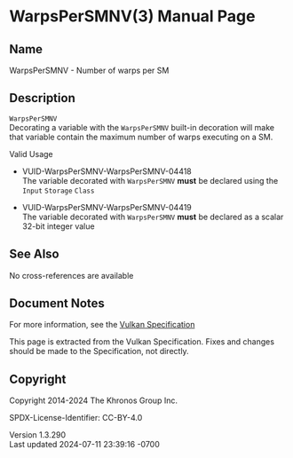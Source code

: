 # WarpsPerSMNV(3) Manual Page

## Name

WarpsPerSMNV - Number of warps per SM



## <a href="#_description" class="anchor"></a>Description

`WarpsPerSMNV`  
Decorating a variable with the `WarpsPerSMNV` built-in decoration will
make that variable contain the maximum number of warps executing on a
SM.

Valid Usage

- <a href="#VUID-WarpsPerSMNV-WarpsPerSMNV-04418"
  id="VUID-WarpsPerSMNV-WarpsPerSMNV-04418"></a>
  VUID-WarpsPerSMNV-WarpsPerSMNV-04418  
  The variable decorated with `WarpsPerSMNV` **must** be declared using
  the `Input` `Storage` `Class`

- <a href="#VUID-WarpsPerSMNV-WarpsPerSMNV-04419"
  id="VUID-WarpsPerSMNV-WarpsPerSMNV-04419"></a>
  VUID-WarpsPerSMNV-WarpsPerSMNV-04419  
  The variable decorated with `WarpsPerSMNV` **must** be declared as a
  scalar 32-bit integer value

## <a href="#_see_also" class="anchor"></a>See Also

No cross-references are available

## <a href="#_document_notes" class="anchor"></a>Document Notes

For more information, see the <a
href="https://registry.khronos.org/vulkan/specs/1.3-extensions/html/vkspec.html#WarpsPerSMNV"
target="_blank" rel="noopener">Vulkan Specification</a>

This page is extracted from the Vulkan Specification. Fixes and changes
should be made to the Specification, not directly.

## <a href="#_copyright" class="anchor"></a>Copyright

Copyright 2014-2024 The Khronos Group Inc.

SPDX-License-Identifier: CC-BY-4.0

Version 1.3.290  
Last updated 2024-07-11 23:39:16 -0700
